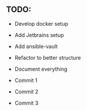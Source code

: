 ## TODO:

* Develop docker setup
* Add Jetbrains setup
* Add ansible-vault
* Refactor to better structure
* Document everything

* Commit 1
* Commit 2
* Commit 3
